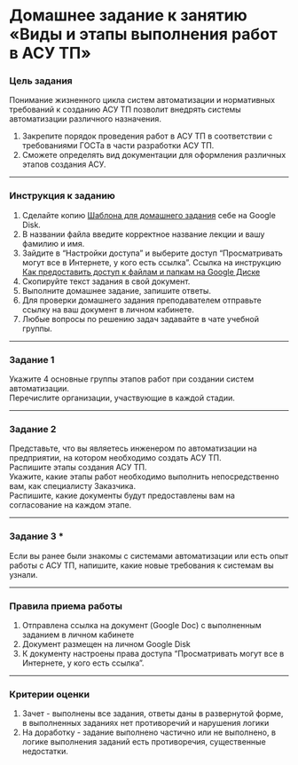 # Домашнее задание к занятию «Виды и этапы выполнения работ в АСУ ТП»

### Цель задания

Понимание жизненного цикла систем автоматизации и нормативных требований к созданию АСУ ТП позволит внедрять системы автоматизации различного назначения.

1. Закрепите порядок проведения работ в АСУ ТП в соответствии с требованиями ГОСТа в части разработки АСУ ТП.
2. Сможете определять вид документации для оформления различных этапов создания АСУ.

------

### Инструкция к заданию

1. Сделайте копию [Шаблона для домашнего задания](https://docs.google.com/document/d/1hR8muh0n0F5McdLuN4lteM5zFuaWV7Ik3mLITp19uyI/edit?usp=sharing) себе на Google Disk.
2. В названии файла введите корректное название лекции и вашу фамилию и имя.
3. Зайдите в “Настройки доступа” и выберите доступ “Просматривать могут все в Интернете, у кого есть ссылка”. Ссылка на инструкцию [Как предоставить доступ к файлам и папкам на Google Диске](https://support.google.com/docs/answer/2494822?hl=ru&co=GENIE.Platform%3DDesktop)
4. Скопируйте текст задания в свой документ.
5. Выполните домашнее задание, запишите ответы.
6. Для проверки домашнего задания преподавателем отправьте ссылку на ваш документ в личном кабинете.
7. Любые вопросы по решению задач задавайте в чате учебной группы.

------
### Задание 1

Укажите 4 основные группы этапов работ при создании систем автоматизации.  
Перечислите организации, участвующие в каждой стадии.

------

### Задание 2

Представьте, что вы являетесь инженером по автоматизации на предприятии, на котором необходимо создать АСУ ТП.  
Распишите этапы создания АСУ ТП.  
Укажите, какие этапы работ необходимо выполнить непосредственно вам, как специалисту Заказчика.  
Распишите, какие документы будут предоставлены вам на согласование на каждом этапе. 

------

### Задание 3 *

Если вы ранее были знакомы с системами автоматизации или есть опыт работы с АСУ ТП, напишите, какие новые требования к системам вы узнали.

------

### Правила приема работы

1. Отправлена ссылка на документ (Google Doc) с выполненным заданием в личном кабинете
2. Документ размещен на личном Google Disk
3. К документу настроены права доступа “Просматривать могут все в Интернете, у кого есть ссылка”.

------

### Критерии оценки

1. Зачет - выполнены все задания, ответы даны в развернутой форме, в выполненных заданиях нет противоречий и нарушения логики
2. На доработку - задание выполнено частично или не выполнено, в логике выполнения заданий есть противоречия, существенные недостатки.
